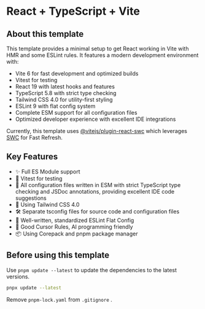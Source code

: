 # React + TypeScript + Vite

## About this template

This template provides a minimal setup to get React working in Vite with HMR and some ESLint rules. It features a modern development environment with:

- Vite 6 for fast development and optimized builds
- Vitest for testing
- React 19 with latest hooks and features
- TypeScript 5.8 with strict type checking
- Tailwind CSS 4.0 for utility-first styling
- ESLint 9 with flat config system
- Complete ESM support for all configuration files
- Optimized developer experience with excellent IDE integrations

Currently, this template uses [@vitejs/plugin-react-swc](https://github.com/vitejs/vite-plugin-react-swc) which leverages [SWC](https://swc.rs/) for Fast Refresh.

## Key Features

- ✨ Full ES Module support
- 🧪 Vitest for testing
- 📐 All configuration files written in ESM with strict TypeScript type checking and JSDoc annotations, providing excellent IDE code suggestions
- 🎨 Using Tailwind CSS 4.0
- 🛠️ Separate tsconfig files for source code and configuration files
- 📏 Well-written, standardized ESLint Flat Config
- 🤖 Good Cursor Rules, AI programming friendly
- 📦 Using Corepack and pnpm package manager

## Before using this template

Use `pnpm update --latest` to update the dependencies to the latest versions.

```bash
pnpx update --latest
```

Remove `pnpm-lock.yaml` from `.gitignore` .
